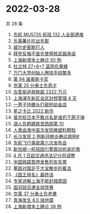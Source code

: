 # 2022-03-28

共 28 条

<!-- BEGIN ZHIHUSEARCH -->
<!-- 最后更新时间 Mon Mar 28 2022 22:12:22 GMT+0800 (China Standard Time) -->
1. [东航 MU5735 航班 132 人全部遇难](https://www.zhihu.com/search?q=东航)
1. [乐事薯片吃出毛絮](https://www.zhihu.com/search?q=乐事薯片)
1. [威尔史密斯打人](https://www.zhihu.com/search?q=威尔史密斯)
1. [ 拜登反悔不首先使用核武器承诺](https://www.zhihu.com/search?q=拜登反悔)
1. [上海新增本土确诊 50 例](https://www.zhihu.com/search?q=上海新增)
1. [杜兰特 27+8+7 篮网负黄蜂](https://www.zhihu.com/search?q=篮网)
1. [万门大学创始人圈钱手段繁多](https://www.zhihu.com/search?q=万门大学)
1. [第 94 届奥斯卡奖](https://www.zhihu.com/search?q=奥斯卡奖)
1. [克莱 25 分勇士负奇才](https://www.zhihu.com/search?q=勇士)
1. [古茗偷逃税款超 2322 万元](https://www.zhihu.com/search?q=古茗)
1. [上海浦东新区全区封控管理 4 天](https://www.zhihu.com/search?q=上海浦东)
1. [一男子持榔头打砸抢劫金店](https://www.zhihu.com/search?q=打砸抢劫金店)
1. [星之卡比 2022 新作](https://www.zhihu.com/search?q=星之卡比探索发现)
1. [普京批日本不敢点名是谁扔下原子弹](https://www.zhihu.com/search?q=普京批日本)
1. [湖人负鹈鹕跌至西部第 10](https://www.zhihu.com/search?q=湖人)
1. [人类血液中首次发现微塑料颗粒](https://www.zhihu.com/search?q=微塑料)
1. [长沙发现 2 例新冠肺炎确诊病例#](https://www.zhihu.com/search?q=长沙新冠)
1. [东航飞行事故第六次发布会](https://www.zhihu.com/search?q=东航飞行事故确定坠机撞击点)
1. [新加坡一航班因引擎震动折返伦敦](https://www.zhihu.com/search?q=新加坡航班)
1. [4 月 1 日起交通违法记分将调整](https://www.zhihu.com/search?q=交通违法)
1. [中国铁路暂停发售列车车票](https://www.zhihu.com/search?q=暂停发售车票)
1. [董路对国足于大宝散步的看法](https://www.zhihu.com/search?q=董路)
1. [《国王排名》最终话](https://www.zhihu.com/search?q=国王排名)
1. [专家详解上海不能封城原因](https://www.zhihu.com/search?q=不能封城原因)
1. [国羽球员遭全球禁赛](https://www.zhihu.com/search?q=国羽球员禁赛)
1. [克莱 37 分勇士负老鹰](https://www.zhihu.com/search?q=勇士)
1. [青海发生 6.0 级地震](https://www.zhihu.com/search?q=青海地震)
1. [上海新增本土确诊 38 例](https://www.zhihu.com/search?q=上海新增)
<!-- END ZHIHUSEARCH -->
